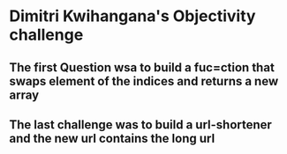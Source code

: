 # Dimitri Kwihangana's Objectivity challenge

## The first Question wsa to build a fuc=ction that swaps element of the indices  and returns a new  array
## The last challenge was to build a url-shortener and the new url contains the long url
